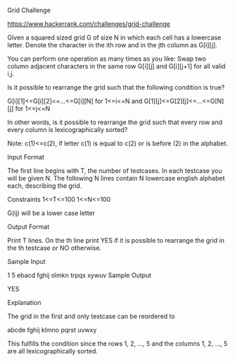 Grid Challenge

https://www.hackerrank.com/challenges/grid-challenge

Given a squared sized grid G of size N in which each cell has a lowercase letter. Denote 
the character in the ith row and in the jth column as G[i][j].

You can perform one operation as many times as you like: Swap two column adjacent 
characters in the same row G[i][j] and G[i][j+1] for all valid i,j.

Is it possible to rearrange the grid such that the following condition is true?

G[i][1]<=G[i][2]<=...<=G[i][N] for 1<=i<=N and
G[1][j]<=G[2][j]<=...<=G[N][j] for 1<=j<=N

In other words, is it possible to rearrange the grid such that every row and every column is lexicographically sorted?

Note: c(1)<=c(2), if letter c(1) is equal to c(2) or is before (2) in the alphabet.


Input Format

The first line begins with T, the number of testcases. In each 
testcase you will be given N. The following N lines contain N lowercase english alphabet each, describing the grid.


Constraints
1<=T<=100
1<=N<=100
 
 
G(ij) will be a lower case letter

Output Format

Print T lines. On the th line print YES if it is possible to rearrange the grid in the th testcase or NO otherwise.


Sample Input

1
5
ebacd
fghij
olmkn
trpqs
xywuv
Sample Output

YES

Explanation

The grid in the first and only testcase can be reordered to

abcde
fghij
klmno
pqrst
uvwxy

This fulfills the condition since the rows 1, 2, ..., 5 and the columns 1, 2, ..., 5 are all lexicographically sorted.

